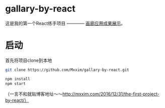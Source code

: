 # gallary-by-react
这是我的第一个React练手项目 ———— [画廊应用成果展示](http://mxxim.com/gallary-by-react/)。

# 启动
首先将项目clone到本地
```bash
git clone https://github.com/Mxxim/gallary-by-react.git
```
```bash 
npm install
npm start
```
（一言不和就贴博客地址～～http://mxxim.com/2016/12/31/the-first-project-by-react/）
